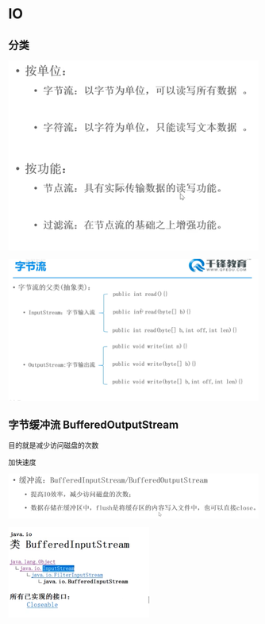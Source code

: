 # IO

## 分类

![image-20200716092915387](https://raw.githubusercontent.com/yanzhenxing123/blogImg/master/typora202008/21/114554-259446.png)

![image-20200716093147620](https://raw.githubusercontent.com/yanzhenxing123/blogImg/master/typora202008/21/114556-813659.png)



## 字节缓冲流 BufferedOutputStream

目的就是减少访问磁盘的次数

加快速度

![image-20200716155904250](https://raw.githubusercontent.com/yanzhenxing123/blogImg/master/typora202008/21/114608-501231.png)

![image-20200716160111831](https://raw.githubusercontent.com/yanzhenxing123/blogImg/master/typora202008/22/111359-612024.png)











